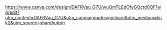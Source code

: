 https://www.canva.com/design/DAFRVau_G7U/wuQmTLEdOfyGQctd0QF1wg/edit?utm_content=DAFRVau_G7U&utm_campaign=designshare&utm_medium=link2&utm_source=sharebutton